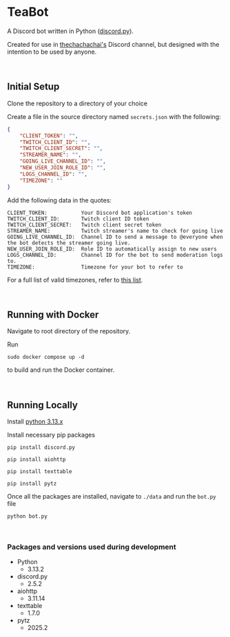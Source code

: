 # TeaBot

A Discord bot written in Python ([discord.py](https://discordpy.readthedocs.io/en/stable/)).

Created for use in [thechachachai's](https://www.twitch.tv/thechachachai) Discord channel, but designed with the intention to be used by anyone. 

&nbsp;

## Initial Setup

Clone the repository to a directory of your choice

Create a file in the source directory named `secrets.json` with the following:

```json
{
    "CLIENT_TOKEN": "",
    "TWITCH_CLIENT_ID": "",
    "TWITCH_CLIENT_SECRET": "",
    "STREAMER_NAME": "",
    "GOING_LIVE_CHANNEL_ID": "",
    "NEW_USER_JOIN_ROLE_ID": "",
    "LOGS_CHANNEL_ID": "",
    "TIMEZONE": ""
}
```
Add the following data in the quotes:
```
CLIENT_TOKEN:           Your Discord bot application's token
TWITCH_CLIENT_ID:       Twitch client ID token
TWITCH_CLIENT_SECRET:   Twitch client secret token
STREAMER_NAME:          Twitch streamer's name to check for going live
GOING_LIVE_CHANNEL_ID:  Channel ID to send a message to @everyone when the bot detects the streamer going live.
NEW_USER_JOIN_ROLE_ID:  Role ID to automatically assign to new users
LOGS_CHANNEL_ID:        Channel ID for the bot to send moderation logs to.
TIMEZONE:               Timezone for your bot to refer to
```

For a full list of valid timezones, refer to [this list](https://gist.github.com/heyalexej/8bf688fd67d7199be4a1682b3eec7568).

&nbsp;

## Running with Docker

Navigate to root directory of the repository.

Run
```
sudo docker compose up -d
```
to build and run the Docker container.

&nbsp;

## Running Locally

Install [python 3.13.x](https://www.python.org/downloads/)

Install necessary pip packages

```
pip install discord.py
```
```
pip install aiohttp
```
```
pip install texttable
```
```
pip install pytz
```

Once all the packages are installed, navigate to `./data` and run the `bot.py` file

```
python bot.py
```

&nbsp;

### Packages and versions used during development

* Python
    * 3.13.2
* discord.py
    * 2.5.2
* aiohttp
    * 3.11.14
* texttable
    * 1.7.0
* pytz
    * 2025.2

